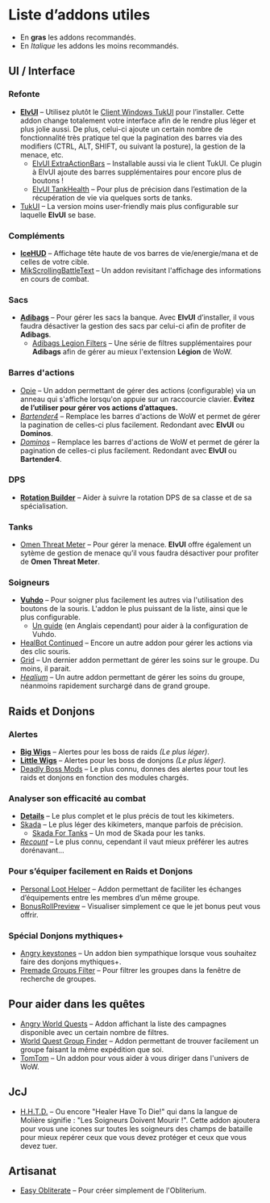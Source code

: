 # Liste d’addons utiles

-   En **gras** les addons recommandés.
-   En _Italique_ les addons les moins recommandés.

## UI / Interface

### Refonte

-   [**ElvUI**](http://www.tukui.org/dl.php) – Utilisez plutôt le [Client Windows TukUI](http://www.tukui.org/dl.php) pour l’installer. Cette addon change totalement votre interface afin de le rendre plus léger et plus jolie aussi. De plus, celui-ci ajoute un certain nombre de fonctionnalité très pratique tel que la pagination des barres via des modifiers (CTRL, ALT, SHIFT, ou suivant la posture), la gestion de la menace, etc.
    -   [ElvUI ExtraActionBars](http://www.tukui.org/addons/index.php?act=view&id=65) – Installable aussi via le client TukUI. Ce plugin à ElvUI ajoute des barres supplémentaires pour encore plus de boutons !
    -   [ElvUI TankHealth](http://www.tukui.org/addons/index.php?act=view&id=310) – Pour plus de précision dans l’estimation de la récupération de vie via quelques sorts de tanks.
-   [TukUI](http://www.tukui.org/dl.php) – La version moins user-friendly mais plus configurable sur laquelle **ElvUI** se base.

### Compléments

-   [**IceHUD**](https://mods.curse.com/addons/wow/ice-hud) – Affichage tête haute de vos barres de vie/energie/mana et de celles de votre cible.
-   [MikScrollingBattleText](https://mods.curse.com/addons/wow/mik-scrolling-battle-text) – Un addon revisitant l'affichage des informations en cours de combat.

### Sacs

-   [**Adibags**](https://mods.curse.com/addons/wow/adibags) – Pour gérer les sacs la banque. Avec **ElvUI** d’installer, il vous faudra désactiver la gestion des sacs par celui-ci afin de profiter de **Adibags**.
    -   [Adibags Legion Filters](https://mods.curse.com/addons/wow/adibags-legion-filters) – Une série de filtres supplémentaires pour **Adibags** afin de gérer au mieux l'extension **Légion** de WoW.

### Barres d'actions

-   [Opie](https://mods.curse.com/addons/wow/opie) – Un addon permettant de gérer des actions (configurable) via un anneau qui s'affiche lorsqu'on appuie sur un raccourcie clavier. **Évitez de l’utiliser pour gérer vos actions d’attaques.**
-   [_Bartender4_](https://mods.curse.com/addons/wow/bartender4) – Remplace les barres d'actions de WoW et permet de gérer la pagination de celles-ci plus facilement. Redondant avec **ElvUI** ou **Dominos**.
-   [_Dominos_](https://mods.curse.com/addons/wow/dominos) – Remplace les barres d'actions de WoW et permet de gérer la pagination de celles-ci plus facilement. Redondant avec **ElvUI** ou **Bartender4**.

### DPS

-   [**Rotation Builder**](https://mods.curse.com/addons/wow/rotation-builder) – Aider à suivre la rotation DPS de sa classe et de sa spécialisation.

### Tanks

-   [Omen Threat Meter](https://mods.curse.com/addons/wow/omen-threat-meter) – Pour gérer la menace. **ElvUI** offre également un sytème de gestion de menace qu’il vous faudra désactiver pour profiter de **Omen Threat Meter**.

### Soigneurs

-   [**Vuhdo**](https://mods.curse.com/addons/wow/vuhdo) – Pour soigner plus facilement les autres via l'utilisation des boutons de la souris. L'addon le plus puissant de la liste, ainsi que le plus configurable.
    -   [Un guide](http://www.icy-veins.com/forums/topic/11805-vuhdo-configuration-quick-start-guide/) (en Anglais cependant) pour aider à la configuration de Vuhdo.
-   [HealBot Continued](https://mods.curse.com/addons/wow/heal-bot-continued) – Encore un autre addon pour gérer les actions via des clic souris.
-   [Grid](https://mods.curse.com/addons/wow/grid) – Un dernier addon permettant de gérer les soins sur le groupe. Du moins, il parait.
-   [_Healium_](https://mods.curse.com/addons/wow/healium) – Un autre addon permettant de gérer les soins du groupe, néanmoins rapidement surchargé dans de grand groupe.

## Raids et Donjons

### Alertes

-   [**Big Wigs**](https://mods.curse.com/addons/wow/big-wigs) – Alertes pour les boss de raids _(Le plus léger)_.
-   [**Little Wigs**](https://mods.curse.com/addons/wow/little-wigs) – Alertes pour les boss de donjons _(Le plus léger)_.
-   [Deadly Boss Mods](https://mods.curse.com/addons/wow/deadly-boss-mods) – Le plus connu, donnes des alertes pour tout les raids et donjons en fonction des modules chargés.

### Analyser son efficacité au combat

-   [**Details**](https://mods.curse.com/addons/wow/details) – Le plus complet et le plus précis de tout les kikimeters.
-   [Skada](https://mods.curse.com/addons/wow/skada) – Le plus léger des kikimeters, manque parfois de précision.
    -   [Skada For Tanks](https://mods.curse.com/addons/wow/skada-for-tanks) – Un mod de Skada pour les tanks.
-   [_Recount_](https://mods.curse.com/addons/wow/recount) – Le plus connu, cependant il vaut mieux préférer les autres dorénavant...

### Pour s’équiper facilement en Raids et Donjons

-   [Personal Loot Helper](https://mods.curse.com/addons/wow/personal-loot-helper) – Addon permettant de faciliter les échanges d’équipements entre les membres d’un même groupe.
-   [BonusRollPreview](https://mods.curse.com/addons/wow/bonusrollpreview) – Visualiser simplement ce que le jet bonus peut vous offrir.

### Spécial Donjons mythiques+

-   [Angry keystones](https://mods.curse.com/addons/wow/angry-keystones) – Un addon bien sympathique lorsque vous souhaitez faire des donjons mythiques+.
-   [Premade Groups Filter](https://mods.curse.com/addons/wow/premade-groups-filter) – Pour filtrer les groupes dans la fenêtre de recherche de groupes.

## Pour aider dans les quêtes

-   [Angry World Quests](https://mods.curse.com/addons/wow/angry-world-quests) – Addon affichant la liste des campagnes disponible avec un certain nombre de filtres.
-   [World Quest Group Finder](https://mods.curse.com/addons/wow/worldquestgroupfinder) – Addon permettant de trouver facilement un groupe faisant la même expédition que soi.
-   [TomTom](https://mods.curse.com/addons/wow/tomtom) – Un addon pour vous aider à vous diriger dans l'univers de WoW.

## JcJ

-   [H.H.T.D.](https://mods.curse.com/addons/wow/h-h-t-d) – Ou encore "Healer Have To Die!" qui dans la langue de Molière signifie : "Les Soigneurs Doivent Mourir !". Cette addon ajoutera pour vous une icones sur toutes les soigneurs des champs de bataille pour mieux repérer ceux que vous devez protéger et ceux que vous devez tuer.

## Artisanat

-   [Easy Obliterate](https://mods.curse.com/addons/wow/easy_obliterate) – Pour créer simplement de l'Obliterium.
